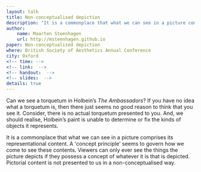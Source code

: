 ```yaml
---
layout: talk
title: Non-conceptualised depiction
description: "It is a commonplace that what we can see in a picture comprises its representational content. A ‘concept principle’ seems to govern how we come to see these contents. Viewers can only ever see the things the picture depicts if they possess a concept of whatever it is that is depicted. Pictorial content is not presented to us in a non-conceptualised way."
author: 
    name: Maarten Steenhagen
    url: http://msteenhagen.github.io
paper: Non-conceptualised depiction
where: British Society of Aesthetics Annual Conference
city: Oxford
<!-- time: --> 
<!-- link:  -->
<!-- handout:  -->
<!-- slides:  -->
details: true
---
```


Can we see a torquetum in Holbein’s _The Ambassadors_? If you have no idea what a torquetum is, then there just seems no good reason to think that you see it. Consider, there is no actual torquetum presented to you. And, we should realise, Holbein’s paint is unable to determine or fix the kinds of objects it represents.

It is a commonplace that what we can see in a picture comprises its representational content. A 'concept principle' seems to govern how we come to see these contents. Viewers can only ever see the things the picture depicts if they possess a concept of whatever it is that is depicted. Pictorial content is not presented to us in a non-conceptualised way.